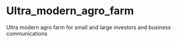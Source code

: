 # Ultra_modern_agro_farm
Ultra modern agro farm for small and large investors and business communications
